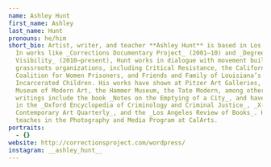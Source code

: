 ```yaml
---
name: Ashley Hunt
first_name: Ashley
last_name: Hunt
pronouns: he/him
short_bio: Artist, writer, and teacher **Ashley Hunt** is based in Los Angeles.
  In works like _Corrections Documentary Project_ (2001–10) and _Degrees of
  Visibility_ (2010–present), Hunt works in dialogue with movement building and
  grassroots organizations, including Critical Resistance, the California
  Coalition for Women Prisoners, and Friends and Family of Louisiana’s
  Incarcerated Children. His works have shown at Pitzer Art Galleries, the
  Museum of Modern Art, the Hammer Museum, the Tate Modern, among others. His
  writings include the book _Notes on the Emptying of a City_, and have appeared
  in the _Oxford Encyclopedia of Criminology and Criminal Justice_, _X-TRA
  Contemporary Art Quarterly_, and the _Los Angeles Review of Books_. Hunt
  teaches in the Photography and Media Program at CalArts.
portraits:
  - {}
website: http://correctionsproject.com/wordpress/
instagram: __ashley_hunt__
---
```

